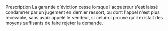 Prescription
La garantie d'éviction cesse lorsque l'acquéreur s'est laissé condamner par un jugement en dernier ressort, ou dont l'appel n'est plus recevable, sans avoir appelé le vendeur, si celui-ci prouve qu'il existait des moyens suffisants de faire rejeter la demande.